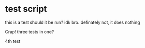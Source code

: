 # test script

this is a test should it be run? idk bro. definately not, it does nothing

Crap! three tests in one?

4th test
